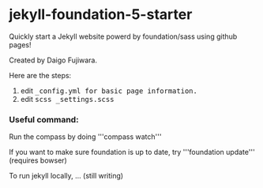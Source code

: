 jekyll-foundation-5-starter
===========================

Quickly start a Jekyll website powerd by foundation/sass using github pages!

Created by Daigo Fujiwara.

Here are the steps:

1. edit <samp>_config.yml<samp> for basic page information.
2. edit <samp>scss _settings.scss</samp>


### Useful command:

Run the compass by doing 
'''compass watch'''

If you want to make sure foundation is up to date, try 
'''foundation update'''
(requires bowser)

To run jekyll locally, ... (still writing)